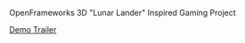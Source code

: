 OpenFrameworks 3D "Lunar Lander" Inspired Gaming Project

[Demo Trailer](https://youtu.be/aEI87f0Bq8o)
